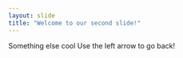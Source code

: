```yaml
---
layout: slide
title: "Welcome to our second slide!"
---
```

Something else cool
Use the left arrow to go back!
